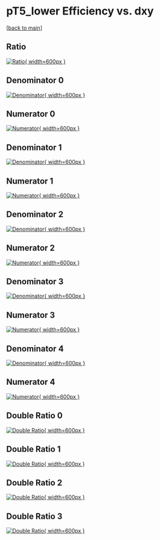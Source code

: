 # pT5_lower Efficiency vs. dxy

[[back to main](./)]



## Ratio

[![Ratio](../mtv/var/pT5_lower_vtr_321_-1_eff_dxy.png){ width=600px }](../mtv/var/pT5_lower_vtr_321_-1_eff_dxy.pdf)

## Denominator 0

[![Denominator](../mtv/den/pT5_lower_vtr_321_-1_eff_dxy_den0.png){ width=600px }](../mtv/den/pT5_lower_vtr_321_-1_eff_dxy_den0.pdf)

## Numerator 0

[![Numerator](../mtv/num/pT5_lower_vtr_321_-1_eff_dxy_num0.png){ width=600px }](../mtv/num/pT5_lower_vtr_321_-1_eff_dxy_num0.pdf)

## Denominator 1

[![Denominator](../mtv/den/pT5_lower_vtr_321_-1_eff_dxy_den1.png){ width=600px }](../mtv/den/pT5_lower_vtr_321_-1_eff_dxy_den1.pdf)

## Numerator 1

[![Numerator](../mtv/num/pT5_lower_vtr_321_-1_eff_dxy_num1.png){ width=600px }](../mtv/num/pT5_lower_vtr_321_-1_eff_dxy_num1.pdf)

## Denominator 2

[![Denominator](../mtv/den/pT5_lower_vtr_321_-1_eff_dxy_den2.png){ width=600px }](../mtv/den/pT5_lower_vtr_321_-1_eff_dxy_den2.pdf)

## Numerator 2

[![Numerator](../mtv/num/pT5_lower_vtr_321_-1_eff_dxy_num2.png){ width=600px }](../mtv/num/pT5_lower_vtr_321_-1_eff_dxy_num2.pdf)

## Denominator 3

[![Denominator](../mtv/den/pT5_lower_vtr_321_-1_eff_dxy_den3.png){ width=600px }](../mtv/den/pT5_lower_vtr_321_-1_eff_dxy_den3.pdf)

## Numerator 3

[![Numerator](../mtv/num/pT5_lower_vtr_321_-1_eff_dxy_num3.png){ width=600px }](../mtv/num/pT5_lower_vtr_321_-1_eff_dxy_num3.pdf)

## Denominator 4

[![Denominator](../mtv/den/pT5_lower_vtr_321_-1_eff_dxy_den4.png){ width=600px }](../mtv/den/pT5_lower_vtr_321_-1_eff_dxy_den4.pdf)

## Numerator 4

[![Numerator](../mtv/num/pT5_lower_vtr_321_-1_eff_dxy_num4.png){ width=600px }](../mtv/num/pT5_lower_vtr_321_-1_eff_dxy_num4.pdf)

## Double Ratio 0

[![Double Ratio](../mtv/ratio/pT5_lower_vtr_321_-1_eff_dxy_ratio0.png){ width=600px }](../mtv/ratio/pT5_lower_vtr_321_-1_eff_dxy_ratio0.pdf)

## Double Ratio 1

[![Double Ratio](../mtv/ratio/pT5_lower_vtr_321_-1_eff_dxy_ratio1.png){ width=600px }](../mtv/ratio/pT5_lower_vtr_321_-1_eff_dxy_ratio1.pdf)

## Double Ratio 2

[![Double Ratio](../mtv/ratio/pT5_lower_vtr_321_-1_eff_dxy_ratio2.png){ width=600px }](../mtv/ratio/pT5_lower_vtr_321_-1_eff_dxy_ratio2.pdf)

## Double Ratio 3

[![Double Ratio](../mtv/ratio/pT5_lower_vtr_321_-1_eff_dxy_ratio3.png){ width=600px }](../mtv/ratio/pT5_lower_vtr_321_-1_eff_dxy_ratio3.pdf)

